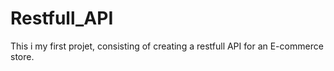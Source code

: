 # Restfull_API
This i my first projet, consisting of creating a restfull API for an E-commerce store. 
